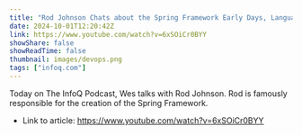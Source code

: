 ```yaml
---
title: "Rod Johnson Chats about the Spring Framework Early Days, Languages Post-Java, &amp; Rethinking CI/CD"
date: 2024-10-01T12:20:42Z
link: https://www.youtube.com/watch?v=6xSOiCr0BYY
showShare: false
showReadTime: false
thumbnail: images/devops.png
tags: ["infoq.com"]
---
```

Today on The InfoQ Podcast, Wes talks with Rod Johnson. Rod is famously responsible for the creation of the Spring Framework.

- Link to article: https://www.youtube.com/watch?v=6xSOiCr0BYY